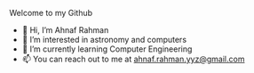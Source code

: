 Welcome to my Github

- 👋 Hi, I’m Ahnaf Rahman
- 👀 I’m interested in astronomy and computers
- 🌱 I’m currently learning Computer Engineering
- 📫 You can reach out to me at ahnaf.rahman.yyz@gmail.com

